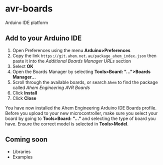 # avr-boards
Arduino IDE platform

## Add to your Arduino IDE

1) Open Preferences using the menu **Arduino>Preferences**
2) Copy the link `https://git.ahem.net.au/package_ahem_index.json` then paste it into the *Additional Boards Manager URLs* section
3) Select **OK**
4) Open the Boards Manager by selecting **Tools>Board: "...">Boards Manager...**
5) Scroll through the available boards, or search `Ahem` to find the package called *Ahem Engineering AVR Boards*
6) Click **Install**
7) Click **Close**

You have now installed the Ahem Engineering Arduino IDE Boards profile. Before you upload to your new microcontroller, make sure you select your board by going to **Tools>Board: "..."** and selecting the type of board you have. Ensure the correct model is selected in **Tools>Model**.

## Coming soon
- Libraries
- Examples
